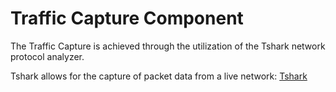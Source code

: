 # Traffic Capture Component

The Traffic Capture is achieved through the utilization of the Tshark network protocol analyzer.

Tshark allows for the capture of packet data from a live network: [Tshark](https://tshark.dev/)
